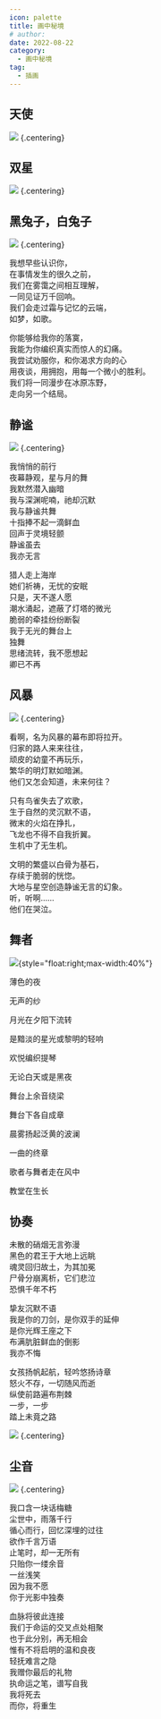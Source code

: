 ```yaml
---
icon: palette
title: 画中秘境
# author:
date: 2022-08-22
category:
  - 画中秘境
tag:
  - 插画
---
```


## 天使

![](./res/painting/能莫.webp) {.centering}

## 双星

![](./res/painting/双星.webp) {.centering}

## 黑兔子，白兔子

![](../2022-05/res/63199501_1639071689.webp) {.centering}

<div class="centering textkai flexbox">
  <div style="margin-bottom:1em">
    我想早些认识你，<br>
    在事情发生的很久之前，<br>
    我们在雾霭之间相互理解，<br>
    一同见证万千回响。<br>
    我们会走过霜与记忆的云端，<br>
    如梦，如歌。
  </div>
  <div>
    你能够给我你的落寞，<br>
    我能为你编织真实而惊人的幻痛。<br>
    我尝试劝服你，和你渴求方向的心<br>
    用夜谈，用拥抱，用每一个微小的胜利。<br>
    我们将一同漫步在冰原冻野，<br>
    走向另一个结局。
  </div>
</div>

## 静谧

![](./res/painting/鲨蒂.webp) {.centering}

<div class="textkai flexbox">
  <div style="margin-bottom:1em">
    我悄悄的前行<br>
    夜幕静观，星与月的舞<br>
    我默然潜入幽暗<br>
    我与深渊呢喃，祂却沉默<br>
    我与静谧共舞<br>
    十指捧不起一滴鲜血<br>
    回声于灵境轻颤<br>
    静谧虽去<br>
    我亦无言
  </div>
  <div>
    猎人走上海岸<br>
    她们祈祷，无忧的安眠<br>
    只是，天不遂人愿<br>
    潮水涌起，遮蔽了灯塔的微光<br>
    脆弱的牵挂纷纷断裂<br>
    我于无光的舞台上<br>
    独舞<br>
    思绪流转，我不愿想起<br>
    卿已不再
  </div>
</div>

## 风暴

![](./res/painting/塞赫.webp) {.centering}

<div class="centering textkai flexbox">
  <div style="margin-bottom:1em">
    看啊，名为风暴的幕布即将拉开。<br>
    归家的路人来来往往，<br>
    顽皮的幼童不再玩乐，<br>
    繁华的明灯默如暗渊。<br>
    他们又怎会知道，未来何往？
  </div>
  <div style="margin-bottom:1em">
    只有鸟雀失去了欢歌，<br>
    生于自然的灵沉默不语，<br>
    微末的火焰在挣扎，<br>
    飞龙也不得不自我折翼。<br>
    生机中了无生机。
  </div>
  <div>
    文明的繁盛以白骨为基石，<br>
    存续于脆弱的恍惚。<br>
    大地与星空创造静谧无言的幻象。<br>
    听，听啊……<br>
    他们在哭泣。
  </div>
</div>

## 舞者

<div class="textkai">

![](./res/painting/临薇.webp){style="float:right;max-width:40%"}

薄色的夜

无声的纱

月光在夕阳下流转

是黯淡的星光或黎明的轻响

欢悦编织提琴

无论白天或是黑夜

舞台上余音绕梁

舞台下各自成章

晨雾扬起泛黄的波澜

一曲的终章

歌者与舞者走在风中

教堂在生长

</div>

## 协奏

<div class="centering textkai flexbox">
  <div style="margin-bottom:1em">
    未散的硝烟无言弥漫<br>
    黑色的君王于大地上远眺<br>
    魂灵回归故土，为其加冕<br>
    尸骨分崩离析，它们悲泣<br>
    恐惧千年不朽
  </div>
  <div style="margin-bottom:1em">
    挚友沉默不语<br>
    我是你的刀剑，是你双手的延伸<br>
    是你光辉王座之下<br>
    布满肮脏鲜血的倒影<br>
    我亦不悔
  </div>
  <div>
    女孩扬帆起航，轻吟悠扬诗章<br>
    怒火不存，一切随风而逝<br>
    纵使前路遍布荆棘<br>
    一步，一步<br>
    踏上未竟之路
  </div>
</div>

![](./res/painting/amiya.webp) {.centering}

## 尘音

![](./res/painting/黑白.webp) {.centering}

<div class="centering textkai flexbox">
  <div style="margin-bottom:1em">
    我口含一块话梅糖<br>
    尘世中，雨落千行<br>
    循心而行，回忆深埋的过往<br>
    欲作千言万语<br>
    止笔时，却一无所有<br>
    只贻你一缕余音<br>
    一丝浅笑<br>
    因为我不愿<br>
    你于光影中独奏
  </div>
  <div>
    血脉将彼此连接<br>
    我们于命运的交叉点处相聚<br>
    也于此分别，再无相会<br>
    惟有不将启明的温和良夜<br>
    轻抚难言之隐<br>
    我赠你最后的礼物<br>
    执命运之笔，谱写自我<br>
    我将死去<br>
    而你，将重生
  </div>
</div>